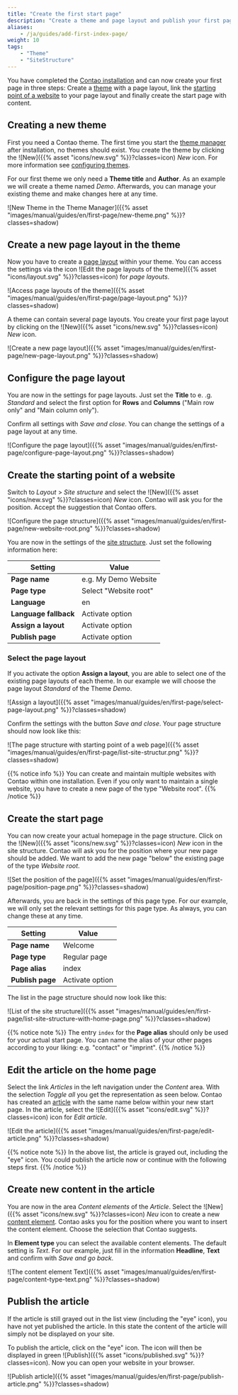 ```yaml
---
title: "Create the first start page"
description: "Create a theme and page layout and publish your first page."
aliases:
    - /ja/guides/add-first-index-page/
weight: 10
tags:
    - "Theme"
    - "SiteStructure"
---
```


You have completed the [Contao installation](/ja/installation/) and can now create your first page in three steps: 
Create a [theme](/ja/layout/theme-manager/) with a page layout, link the 
[starting point of a website](/ja/layout/site-structure/pages-as-central-elements/#page-types) to your page 
layout and finally create the start page with content.


## Creating a new theme

First you need a Contao theme. The first time you start the [theme manager](/ja/layout/theme-manager/) 
after installation, no themes should exist. You create the theme by clicking the ![New]({{% asset "icons/new.svg" %}}?classes=icon) 
*New* icon. For more information see [configuring themes](/ja/layout/theme-manager/manage-themes/).

For our first theme we only need a **Theme title** and **Author**. 
As an example we will create a theme named *Demo*. Afterwards, you can manage your existing theme 
and make changes here at any time.

![New Theme in the Theme Manager]({{% asset "images/manual/guides/en/first-page/new-theme.png" %}}?classes=shadow)


## Create a new page layout in the theme

Now you have to create a [page layout](/ja/layout/theme-manager/manage-page-layouts/) within your theme. 
You can access the settings via the icon ![Edit the page layouts of the theme]({{% asset "icons/layout.svg" %}}?classes=icon) 
for *page layouts*.

![Access page layouts of the theme]({{% asset "images/manual/guides/en/first-page/page-layout.png" %}}?classes=shadow)

A theme can contain several page layouts. You create your first page layout 
by clicking on the ![New]({{% asset "icons/new.svg" %}}?classes=icon) *New* icon.

![Create a new page layout]({{% asset "images/manual/guides/en/first-page/new-page-layout.png" %}}?classes=shadow)


## Configure the page layout

You are now in the settings for page layouts. Just set the **Title** to e. .g. _Standard_ and select the first option 
for **Rows** and **Columns** ("Main row only" and "Main column only").

Confirm all settings with _Save and close_. You can change the settings of a page layout at any time.

![Configure the page layout]({{% asset "images/manual/guides/en/first-page/configure-page-layout.png" %}}?classes=shadow)


## Create the starting point of a website

Switch to _Layout_ > _Site structure_ and select the ![New]({{% asset "icons/new.svg" %}}?classes=icon) _New_ icon.
Contao will ask you for the position. Accept the suggestion that Contao offers.

![Configure the page structure]({{% asset "images/manual/guides/en/first-page/new-website-root.png" %}}?classes=shadow)

You are now in the settings of the [site structure](/ja/layout/site-structure/). Just set the following information here:

| Setting | Value |
| ------- | ----- |
| **Page name** | e.g. My Demo Website |
| **Page type** | Select "Website root" |
| **Language** | en |
| **Language fallback** | Activate option |
| **Assign a layout** | Activate option |
| **Publish page** | Activate option |


### Select the page layout

If you activate the option **Assign a layout**, you are able to select one of the existing page layouts of each theme. 
In our example we will choose the page layout _Standard_ of the Theme _Demo_.

![Assign a layout]({{% asset "images/manual/guides/en/first-page/select-page-layout.png" %}}?classes=shadow)

Confirm the settings with the button _Save and close_. Your page structure should now look like this:

![The page structure with starting point of a web page]({{% asset "images/manual/guides/en/first-page/list-site-structur.png" %}}?classes=shadow)

{{% notice info %}}
You can create and maintain multiple websites with Contao within one installation. 
Even if you only want to maintain a single website, you have to create a new page of the type "Website root".
{{% /notice %}}


## Create the start page

You can now create your actual homepage in the page structure. Click on the ![New]({{% asset "icons/new.svg" %}}?classes=icon) 
_New_ icon in the site structure. Contao will ask you for the position where your new page should be added. 
We want to add the new page "below" the existing page of the type _Website root_.

![Set the position of the page]({{% asset "images/manual/guides/en/first-page/position-page.png" %}}?classes=shadow)

Afterwards, you are back in the settings of this page type. For our example, 
we will only set the relevant settings for this page type. As always, you can change these at any time.

| Setting | Value |
| ------- | ----- |
| **Page name** | Welcome |
| **Page type** | Regular page |
| **Page alias** | index |
| **Publish page** | Activate option |

The list in the page structure should now look like this:

![List of the site structure]({{% asset "images/manual/guides/en/first-page/list-site-structure-with-home-page.png" %}}?classes=shadow)

{{% notice note %}}
The entry `index` for the **Page alias** should only be used for your actual start page. 
You can name the alias of your other pages according to your liking: e.g. "contact" or "imprint".
{{% /notice %}}


## Edit the article on the home page

Select the link _Articles_ in the left navigation under the _Content_ area. With the selection _Toggle all_ you get 
the representation as seen below. Contao has created an [article](/ja/article-management/articles/) with the same name below 
within your new start page. In the article, select the ![Edit]({{% asset "icons/edit.svg" %}}?classes=icon) icon for _Edit article_.

![Edit the article]({{% asset "images/manual/guides/en/first-page/edit-article.png" %}}?classes=shadow)

{{% notice note %}}
In the above list, the article is grayed out, including the "eye" icon. You could publish the article now 
or continue with the following steps first. 
{{% /notice %}}


## Create new content in the article

You are now in the area _Content elements_ of the _Article_. Select the ![New]({{% asset "icons/new.svg" %}}?classes=icon) 
_Neu_ icon to create a new [content element](/ja/article-management/content-elements/). Contao asks you for the position where 
you want to insert the content element. Choose the selection that Contao suggests.

In **Element type** you can select the available content elements. The default setting is _Text_. 
For our example, just fill in the information **Headline**, **Text** and confirm with _Save and go back_.

![The content element Text]({{% asset "images/manual/guides/en/first-page/content-type-text.png" %}}?classes=shadow)


## Publish the article

If the article is still grayed out in the list view (including the "eye" icon), 
you have not yet published the article. In this state the content of the article will simply not be displayed on your site.

To publish the article, click on the "eye" icon. The icon will then be displayed in green ![Publish]({{% asset "icons/published.svg" %}}?classes=icon). 
Now you can open your website in your browser.

![Publish article]({{% asset "images/manual/guides/en/first-page/publish-article.png" %}}?classes=shadow)

